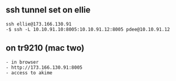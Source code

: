## ssh tunnel set on ellie
    ssh ellie@173.166.130.91
    -$ ssh -L 10.10.91.10:8005:10.10.91.12:8005 pdee@10.10.91.12

## on tr9210 (mac two)
    - in browser
    - http://173.166.130.91:8005
    - access to akime
    